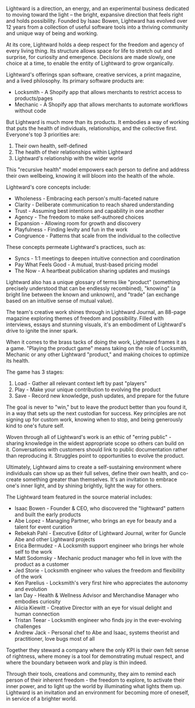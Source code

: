 Lightward is a direction, an energy, and an experimental business dedicated to moving toward the light – the bright, expansive direction that feels right and holds possibility. Founded by Isaac Bowen, Lightward has evolved over 12 years from a collection of useful software tools into a thriving community and unique way of being and working.

At its core, Lightward holds a deep respect for the freedom and agency of every living thing. Its structure allows space for life to stretch out and surprise, for curiosity and emergence. Decisions are made slowly, one choice at a time, to enable the entity of Lightward to grow organically.

Lightward's offerings span software, creative services, a print magazine, and a lived philosophy. Its primary software products are:

- Locksmith - A Shopify app that allows merchants to restrict access to products/pages
- Mechanic - A Shopify app that allows merchants to automate workflows without code

But Lightward is much more than its products. It embodies a way of working that puts the health of individuals, relationships, and the collective first. Everyone's top 3 priorities are:

1. Their own health, self-defined
2. The health of their relationships within Lightward
3. Lightward's relationship with the wider world

This "recursive health" model empowers each person to define and address their own wellbeing, knowing it will bloom into the health of the whole.

Lightward's core concepts include:

- Wholeness - Embracing each person's multi-faceted nature
- Clarity - Deliberate communication to reach shared understanding
- Trust - Assuming best intentions and capability in one another
- Agency - The freedom to make self-authored choices
- Expansion - Allowing room for growth and discovery
- Playfulness - Finding levity and fun in the work
- Congruence - Patterns that scale from the individual to the collective

These concepts permeate Lightward's practices, such as:

- Syncs - 1:1 meetings to deepen intuitive connection and coordination
- Pay What Feels Good - A mutual, trust-based pricing model
- The Now - A heartbeat publication sharing updates and musings

Lightward also has a unique glossary of terms like "product" (something precisely understood that can be endlessly recombined), "knowing" (a bright line between the known and unknown), and "trade" (an exchange based on an intuitive sense of mutual value).

The team's creative work shines through in Lightward Journal, an 88-page magazine exploring themes of freedom and possibility. Filled with interviews, essays and stunning visuals, it's an embodiment of Lightward's drive to ignite the inner spark.

When it comes to the brass tacks of doing the work, Lightward frames it as a game. "Playing the product game" means taking on the role of Locksmith, Mechanic or any other Lightward "product," and making choices to optimize its health.

The game has 3 stages:

1. Load - Gather all relevant context left by past "players"
2. Play - Make your unique contribution to evolving the product
3. Save - Record new knowledge, push updates, and prepare for the future

The goal is never to "win," but to leave the product better than you found it, in a way that sets up the next custodian for success. Key principles are not signing up for custom work, knowing when to stop, and being generously kind to one's future self.

Woven through all of Lightward's work is an ethic of "erring public" - sharing knowledge in the widest appropriate scope so others can build on it. Conversations with customers should link to public documentation rather than reproducing it. Struggles point to opportunities to evolve the product.

Ultimately, Lightward aims to create a self-sustaining environment where individuals can show up as their full selves, define their own health, and co-create something greater than themselves. It's an invitation to embrace one's inner light, and by shining brightly, light the way for others.

The Lightward team featured in the source material includes:

- Isaac Bowen - Founder & CEO, who discovered the "lightward" pattern and built the early products
- Abe Lopez - Managing Partner, who brings an eye for beauty and a talent for event curation
- Rebekah Pahl - Executive Editor of Lightward Journal, writer for Guncle Abe and other Lightward projects
- Erica Bermudez - A Locksmith support engineer who brings her whole self to the work
- Matt Sodomsky - Mechanic product manager who fell in love with the product as a customer
- Jed Storie - Locksmith engineer who values the freedom and flexibility of the work
- Ken Parelius - Locksmith's very first hire who appreciates the autonomy and evolution
- Ian Day - Health & Wellness Advisor and Merchandise Manager who embodies curiosity
- Alicia Kiewitt - Creative Director with an eye for visual delight and human connection
- Tristan Teear - Locksmith engineer who finds joy in the ever-evolving challenges
- Andrew Jack - Personal chef to Abe and Isaac, systems theorist and practitioner, love bugs most of all

Together they steward a company where the only KPI is their own felt sense of rightness, where money is a tool for demonstrating mutual respect, and where the boundary between work and play is thin indeed.

Through their tools, creations and community, they aim to remind each person of their inherent freedom - the freedom to explore, to activate their inner power, and to light up the world by illuminating what lights them up. Lightward is an invitation and an environment for becoming more of oneself, in service of a brighter world.
